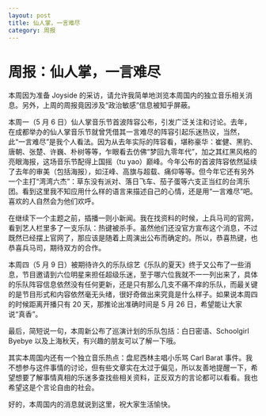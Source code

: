 ```yaml
---
layout: post
title: 仙人掌，一言难尽
category: 周报
---
```


# 周报：仙人掌，一言难尽

本周因为准备 Joyside 的采访，请允许我简单地浏览本周国内的独立音乐相关消息。另外，上周的周报竟因涉及“政治敏感”信息被知乎屏蔽。

本周一（5 月 6 日）仙人掌音乐节首波阵容公布，引发广泛关注和讨论。去年，在成都举办的仙人掌音乐节就曾凭借其一言难尽的阵容引起乐迷热议，当然，此“一言难尽”是我个人看法。因为从去年实际的阵容看，堪称豪华：崔健、黑豹、唐朝、张楚、许巍、朴树等等，乍眼看去仿佛“梦回九零年代”，加之其红黑风格的亮眼海报，这场音乐节配得上国摇（tu yao）巅峰。今年公布的首波阵容依然延续了去年的审美（包括海报），如汪峰、高旗与超载、痛仰等等。但今年它还有另外一个主打“湾湾六杰”：草东没有派对、落日飞车、茄子蛋等六支正当红的台湾乐团。看到这里我不知应用什么样的语言来描述自己的心情，还是用“一言难尽”吧。喜欢的人自然会为他们欢呼。

在继续下一个主题之前，插播一则小新闻。我在找资料的时候，上兵马司的官网，看到艺人栏里多了一支乐队：热键被杀手。虽然他们还没官方宣布这个消息，不过既然已经摆上官网了，那应该是随着上周演出公布而确定的。所以，恭喜热键，也恭喜兵马司，期待双方的合作。

本周四（5 月 9 日）被期待许久的乐队综艺《乐队的夏天》终于又公布了一些消息，节目邀请到六位明星来担任超级乐迷，至于哪六位我就不一一列出来了，具体的乐队阵容信息依然没有任何更新，还是只有那么几支不痛不痒的乐队，而最关键的是节目形式和内容依然毫无头绪，很好奇做出来究竟是什么样子。如果说本周四的时候距离开播只有 20 天，那推论出准确时间是 5 月 26 日，希望能让大家说“真香”。

最后，简短说一句，本周新公布了巡演计划的乐队包括：白日密语、Schoolgirl Byebye 以及上海秋天，有兴趣的朋友可以了解一下哦。

其实本周国内还有一个独立音乐热点：盘尼西林主唱小乐骂 Carl Barat 事件。我不想参与这件事情的讨论，但有些文章实在太过于偏见，所以友善地提醒一下，希望想要了解事情真相的乐迷多查找些相关资料，正反双方的言论都可以看看。我也希望这是个言论自由的社会。

好的，本周国内的消息就说到这里，祝大家生活愉快。
